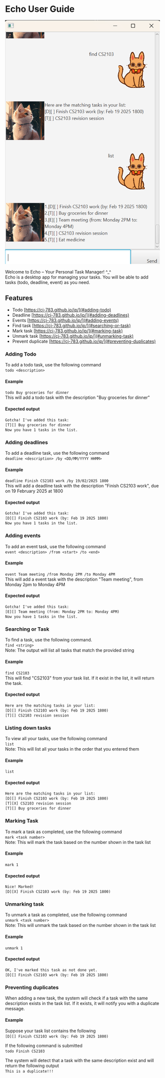 # Echo User Guide

![Echo screenshot](Ui.png)

Welcome to Echo – Your Personal Task Manager! ^_^  
Echo is a desktop app for managing your tasks. You will be able to add tasks (todo, deadline, event) as you need.

## Features

- Todo [https://cj-783.github.io/ip/](#adding-todo)
- Deadline [https://cj-783.github.io/ip/](#adding-deadlines)
- Events [https://cj-783.github.io/ip/](#adding-events)
- Find task [https://cj-783.github.io/ip/](#searching-or-task)
- Mark task [https://cj-783.github.io/ip/](#marking-task)
- Unmark task  [https://cj-783.github.io/ip/](#unmarking-task)
- Prevent duplicate [https://cj-783.github.io/ip/](#preventing-duplicates)

### Adding Todo 
To add a todo task, use the following command  
`todo <description>`  

#### Example  
`todo Buy groceries for dinner`  
This will add a todo task with the description "Buy groceries for dinner"  

#### Expected output
```
Gotcha! I've added this task:
[T][] Buy groceries for dinner
Now you have 1 tasks in the list.
```
### Adding deadlines
To add a deadline task, use the following command  
`deadline <description> /by <DD/MM/YYYY HHMM>`  

#### Example 
`deadline Finish CS2103 work /by 19/02/2025 1800`  
This will add a deadline task with the description "Finish CS2103 work", due on 19 February 2025 at 1800

#### Expected output  
```
Gotcha! I've added this task:
[D][] Finish CS2103 work (by: Feb 19 2025 1800)
Now you have 1 tasks in the list.
```

### Adding events
To add an event task, use the following command  
`event <description> /from <start> /to <end>`  

#### Example 
`event Team meeting /from Monday 2PM /to Monday 4PM`  
This will add a event task with the description "Team meeting", from Monday 2pm to Monday 4PM

#### Expected output  
```
Gotcha! I've added this task:
[E][] Team meeting (from: Monday 2PM to: Monday 4PM)
Now you have 1 tasks in the list.
```

### Searching or Task
To find a task, use the following command.  
`find <string>`  
Note: The output will list all tasks that match the provided string

#### Example 
`find CS2103`  
This will find "CS2103" from your task list. If it exist in the list, it will return the task.

#### Expected output
```
Here are the matching tasks in your list:
[D][] Finish CS2103 work (by: Feb 19 2025 1800)
[T][] CS2103 revision session
```

### Listing down tasks
To view all your tasks, use the following command  
`list`  
Note: This will list all your tasks in the order that you entered them

#### Example 
`list`

#### Expected output
```
Here are the matching tasks in your list:
[D][] Finish CS2103 work (by: Feb 19 2025 1800)
[T][X] CS2103 revision session
[T][] Buy groceries for dinner
```

### Marking Task
To mark a task as completed, use the following command  
`mark <task number>`  
Note: This will mark the task based on the number shown in the task list

#### Example 
`mark 1`

#### Expected output
```
Nice! Marked!
[D][X] Finish CS2103 work (by: Feb 19 2025 1800)
```

### Unmarking task
To unmark a task as completed, use the following command  
`unmark <task number>`  
Note: This will unmark the task based on the number shown in the task list

#### Example 
`unmark 1`

#### Expected output
```
OK, I've marked this task as not done yet.
[D][] Finish CS2103 work (by: Feb 19 2025 1800)
```

### Preventing duplicates
When adding a new task, the system will check if a task with the same description exists in the task list. If it exists, it will notify you with a duplicate message.

#### Example 
Suppose your task list contains the following  
`[D][] Finish CS2103 work (by: Feb 19 2025 1800)`

If the following command is submitted  
`todo Finish CS2103`  

The system will detect that a task with the same description exist and will return the following output  
`This is a duplicate!!!`